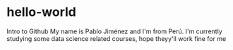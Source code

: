 # hello-world
Intro to Github
My name is Pablo Jiménez and I'm from Perú. I'm currently studying some data science related courses, hope theyy'll work fine for me 
